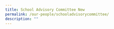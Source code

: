```yaml
---
title: School Advisory Committee New
permalink: /our-people/schooladvisorycommittee/
description: ""
---
```


